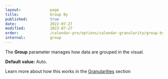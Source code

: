 ```yaml
---
layout:             page
title:              Group By
published:          true
date:               2022-07-27
modified:           2022-07-27
order:              /calendar-pro/options/calendar-granularity/group-by
internal:           group
---
```

The **Group** parameter manages how data are grouped in the visual.

**Default value:** Auto.

Learn more about how this works in the [Granularities](../../features/granularities.md) section